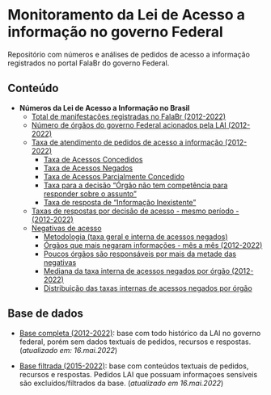 Monitoramento da Lei de Acesso a informação no governo Federal
================

Repositório com números e análises de pedidos de acesso a informação
registrados no portal FalaBr do governo Federal.

## Conteúdo

-   **Números da Lei de Acesso a Informação no Brasil**
    -   [Total de manifestações registradas no FalaBr
        (2012-2022)](https://rdurl0.github.io/monitoramento-lai/0-monitoramento.html#Total_de_manifestações_registradas_no_FalaBr_(2012-2022))
    -   [Número de órgãos do governo Federal acionados pela LAI
        (2012-2022)](https://rdurl0.github.io/monitoramento-lai/0-monitoramento.html#Número_de_órgãos_do_governo_Federal_acionados_pela_LAI_(2012-2022))
    -   [Taxa de atendimento de pedidos de acesso a informação
        (2012-2022)](https://rdurl0.github.io/monitoramento-lai/0-monitoramento.html#Taxa_de_atendimento_de_pedidos_de_acesso_a_informação_(2012-2022))
        -   [Taxa de Acessos
            Concedidos](https://rdurl0.github.io/monitoramento-lai/0-monitoramento.html#Taxa_de_Acessos_Concedidos)
        -   [Taxa de Acessos
            Negados](https://rdurl0.github.io/monitoramento-lai/0-monitoramento.html#Taxa_de_Acessos_Negados)
        -   [Taxa de Acessos Parcialmente
            Concedido](https://rdurl0.github.io/monitoramento-lai/0-monitoramento.html#Taxa_de_Acessos_Parcialmente_Concedido)
        -   [Taxa para a decisão “Órgão não tem competência para
            responder sobre o
            assunto”](https://rdurl0.github.io/monitoramento-lai/0-monitoramento.html#Taxa_para_a_decisão_“Órgão_não_tem_competência_para_responder_sobre_o_assunto”)
        -   [Taxa de resposta de “Informação
            Inexistente”](https://rdurl0.github.io/monitoramento-lai/0-monitoramento.html#Taxa_de_resposta_de_“Informação_Inexistente”)
    -   [Taxas de respostas por decisão de acesso - mesmo período -
        (2012-2022)](https://rdurl0.github.io/monitoramento-lai/0-monitoramento.html#Taxas_de_respostas_por_decisão_de_acesso_-_mesmo_período_-_(2012-2022))
    -   [Negativas de
        acesso](https://rdurl0.github.io/monitoramento-lai/0-monitoramento.html#Negativas_de_acesso)
        -   [Metodologia (taxa geral e interna de acessos
            negados)](https://rdurl0.github.io/monitoramento-lai/0-monitoramento.html#Metodologia_(taxa_geral_e_interna_de_acessos_negados))
        -   [Órgãos que mais negaram informações - mês a mês
            (2012-2022)](https://rdurl0.github.io/monitoramento-lai/0-monitoramento.html#Órgãos_que_mais_negaram_informações_-_mês_a_mês_(2012-2022))
        -   [Poucos órgãos são responsáveis por mais da metade das
            negativas](https://rdurl0.github.io/monitoramento-lai/0-monitoramento.html#Poucos_órgãos_são_responsáveis_por_mais_da_metade_das_negativas)
        -   [Mediana da taxa interna de acessos negados por órgão
            (2012-2022)](https://rdurl0.github.io/monitoramento-lai/0-monitoramento.html#Mediana_da_taxa_interna_de_acessos_negados_por_órgão_(2012-2022))
        -   [Distribuição das taxas internas de acessos negados por
            órgão](https://rdurl0.github.io/monitoramento-lai/0-monitoramento.html#Distribuição_das_taxas_internas_de_acessos_negados_por_órgão)

## Base de dados

-   [Base completa
    (2012-2022)](https://falabr.cgu.gov.br/publico/DownloadDados/DownloadDadosLai.aspx):
    base com todo histórico da LAI no governo federal, porém sem dados
    textuais de pedidos, recursos e respostas. (*atualizado em:
    16.mai.2022*)

-   [Base filtrada
    (2015-2022)](http://www.consultaesic.cgu.gov.br/busca/_layouts/15/DownloadPedidos/DownloadDados.aspx):
    base com conteúdos textuais de pedidos, recursos e respostas.
    Pedidos LAI que possuam informaçoes sensíveis são
    excluídos/filtrados da base. (*atualizado em 16.mai.2022*)
